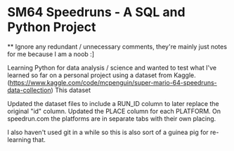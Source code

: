 # SM64 Speedruns - A SQL and Python Project
** Ignore any redundant / unnecessary comments, they're mainly just notes for me because I am a noob :]

Learning Python for data analysis / science and wanted to test what I've learned so far on a personal project using a dataset from Kaggle. (https://www.kaggle.com/code/mcpenguin/super-mario-64-speedruns-data-collection) This dataset

Updated the dataset files to include a RUN_ID column to later replace the original "id" column. Updated the PLACE column for each PLATFORM. On speedrun.com the platforms are in separate tabs with their own placing.

I also haven't used git in a while so this is also sort of a guinea pig for re-learning that.
